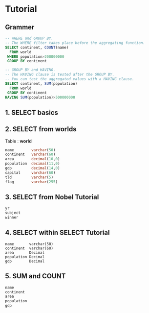 # Tutorial

## Grammer

```sql
-- WHERE and GROUP BY.
-- The WHERE filter takes place before the aggregating function.
SELECT continent, COUNT(name)
  FROM world
 WHERE population>200000000
 GROUP BY continent
```

```sql
-- GROUP BY and HAVING.
-- The HAVING clause is tested after the GROUP BY.
-- You can test the aggregated values with a HAVING clause.
SELECT continent, SUM(population)
  FROM world
 GROUP BY continent
HAVING SUM(population)>500000000
```

## 1. SELECT basics

## 2. SELECT from worlds

Table : **world**

```sql
name        varchar(50)
continent   varchar(60)
area        decimal(10,0)
population  decimal(11,0)
gdp         decimal(14,0)
capital     varchar(60)
tld         varchar(5)
flag        varchar(255)
```

## 3. SELECT from Nobel Tutorial

```sql
yr
subject
winner
```

## 4. SELECT within SELECT Tutorial

```sql:world
name       varchar(50)
continent  varchar(60)
area       Decimal
population Decimal
gdp        Decimal
```

## 5. SUM and COUNT

```sql
name
continent
area
population
gdp
```
